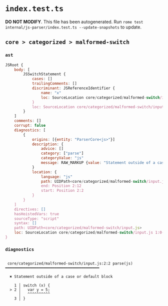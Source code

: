 # `index.test.ts`

**DO NOT MODIFY**. This file has been autogenerated. Run `rome test internal/js-parser/index.test.ts --update-snapshots` to update.

## `core > categorized > malformed-switch`

### `ast`

```javascript
JSRoot {
	body: [
		JSSwitchStatement {
			cases: []
			trailingComments: []
			discriminant: JSReferenceIdentifier {
				name: "x"
				loc: SourceLocation core/categorized/malformed-switch/input.js 1:8-1:9 (x)
			}
			loc: SourceLocation core/categorized/malformed-switch/input.js 1:0-3:1
		}
	]
	comments: []
	corrupt: false
	diagnostics: [
		{
			origins: [{entity: "ParserCore<js>"}]
			description: {
				advice: []
				category: ["parse"]
				categoryValue: "js"
				message: RAW_MARKUP {value: "Statement outside of a case or default block"}
			}
			location: {
				language: "js"
				path: UIDPath<core/categorized/malformed-switch/input.js>
				end: Position 2:12
				start: Position 2:2
			}
		}
	]
	directives: []
	hasHoistedVars: true
	sourceType: "script"
	syntax: []
	path: UIDPath<core/categorized/malformed-switch/input.js>
	loc: SourceLocation core/categorized/malformed-switch/input.js 1:0-3:1
}
```

### `diagnostics`

```

 core/categorized/malformed-switch/input.js:2:2 parse(js) ━━━━━━━━━━━━━━━━━━━━━━━━━━━━━━━━━━━━━━━━━━

  ✖ Statement outside of a case or default block

    1 │ switch (x) {
  > 2 │   var y = 5;
      │   ^^^^^^^^^^
    3 │ }


```
